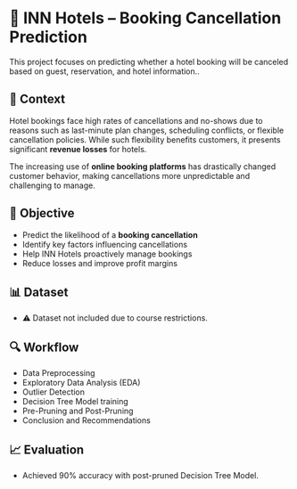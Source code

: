 # 🏨 INN Hotels – Booking Cancellation Prediction

This project focuses on predicting whether a hotel booking will be canceled based on guest, reservation, and hotel information..

## 📘 Context

Hotel bookings face high rates of cancellations and no-shows due to reasons such as last-minute plan changes, scheduling conflicts, or flexible cancellation policies. While such flexibility benefits customers, it presents significant **revenue losses** for hotels.

The increasing use of **online booking platforms** has drastically changed customer behavior, making cancellations more unpredictable and challenging to manage.

## 🎯 Objective
- Predict the likelihood of a **booking cancellation**
- Identify key factors influencing cancellations
- Help INN Hotels proactively manage bookings
- Reduce losses and improve profit margins

## 📊 Dataset
- ⚠️ Dataset not included due to course restrictions.

## 🔍 Workflow
- Data Preprocessing
- Exploratory Data Analysis (EDA)
- Outlier Detection
- Decision Tree Model training
- Pre-Pruning and Post-Pruning
- Conclusion and Recommendations

## 📈 Evaluation
- Achieved 90% accuracy with post-pruned Decision Tree Model.
